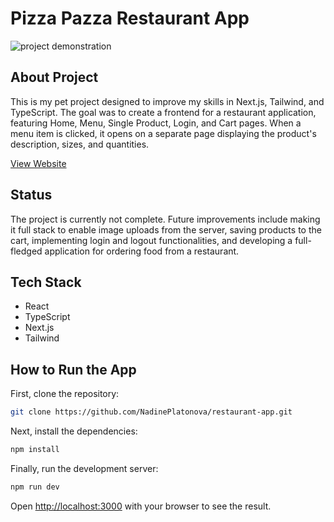 # Pizza Pazza Restaurant App

![project demonstration](public/Pizza-Pazza.gif)

## About Project

This is my pet project designed to improve my skills in Next.js, Tailwind, and TypeScript. The goal was to create a frontend for a restaurant application, featuring Home, Menu, Single Product, Login, and Cart pages. When a menu item is clicked, it opens on a separate page displaying the product's description, sizes, and quantities.


[View Website](https://pizza-pazza-restaurant.netlify.app/)


## Status

The project is currently not complete. Future improvements include making it full stack to enable image uploads from the server, saving products to the cart, implementing login and logout functionalities, and developing a full-fledged application for ordering food from a restaurant.


## Tech Stack

- React
- TypeScript
- Next.js
- Tailwind


## How to Run the App


First, clone the repository:

```bash
git clone https://github.com/NadinePlatonova/restaurant-app.git
```

Next, install the dependencies:

```bash
npm install
```

Finally, run the development server:

```bash
npm run dev
```

Open [http://localhost:3000](http://localhost:3000) with your browser to see the result.